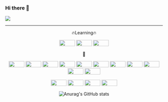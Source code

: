 ### Hi there 👋




<img src="https://capsule-render.vercel.app/api?type=slide&color=auto&height=300&section=header&text=SeungJun&fontSize=90" />






---

<div align=center>
🔥Learning🔥
<p>
<img src= "https://img.shields.io/static/v1?style=for-the-badge&message=Spring+Boot&color=6DB33F&logo=Spring+Boot&logoColor=FFFFFF&label=" width="50" height="20"/>
 <img src= "https://img.shields.io/badge/java-%23ED8B00.svg?style=for-the-badge&logo=java&logoColor=white" width="50" height="20"/>
<img src= "https://img.shields.io/badge/spring-%236DB33F.svg?style=for-the-badge&logo=spring&logoColor=white" width="50" height="20"/> 

</p>


🔨
<p>
<img src= "https://img.shields.io/badge/mysql-%2300f.svg?style=for-the-badge&logo=mysql&logoColor=white" width="50" height="20"/>
<img src= "https://img.shields.io/badge/AWS-%23FF9900.svg?style=for-the-badge&logo=amazon-aws&logoColor=white" width="50" height="20"/>
<img src= "https://img.shields.io/badge/Google%20Chrome-4285F4?style=for-the-badge&logo=GoogleChrome&logoColor=white" width="50" height="20"/>
<img src= "https://img.shields.io/badge/Notion-%23000000.svg?style=for-the-badge&logo=notion&logoColor=white" width="50" height="20"/>
<img src= "https://img.shields.io/badge/Gradle-02303A.svg?style=for-the-badge&logo=Gradle&logoColor=white" width="50" height="20"/>
<img src= "https://img.shields.io/badge/Ubuntu-E95420?style=for-the-badge&logo=ubuntu&logoColor=white" width="50" height="20"/>
<img src= "https://img.shields.io/badge/Slack-4A154B?style=for-the-badge&logo=slack&logoColor=white" width="50" height="20"/>
<img src= "https://img.shields.io/badge/Gmail-D14836?style=for-the-badge&logo=gmail&logoColor=white" width="50" height="20"/>
<img src= "https://img.shields.io/badge/Facebook-%231877F2.svg?style=for-the-badge&logo=Facebook&logoColor=white" width="50" height="20"/>
<img src= "https://img.shields.io/badge/github-%23121011.svg?style=for-the-badge&logo=github&logoColor=white" width="50" height="20"/>
<img src= "https://img.shields.io/badge/git-%23F05033.svg?style=for-the-badge&logo=git&logoColor=white" width="50" height="20"/>
<p>
<img src= "https://img.shields.io/badge/IntelliJIDEA-000000.svg?style=for-the-badge&logo=intellij-idea&logoColor=white" width="50" height="20"/>
<img src= "https://img.shields.io/badge/Visual%20Studio%20Code-0078d7.svg?style=for-the-badge&logo=visual-studio-code&logoColor=white" width="50" height="20"/>
<img src= "https://img.shields.io/badge/mac%20os-000000?style=for-the-badge&logo=macos&logoColor=F0F0F0" width="50" height="20"/>
<img src= "https://img.shields.io/badge/Windows-0078D6?style=for-the-badge&logo=windows&logoColor=white" width="50" height="20"/>
</p>
 
 
 
 
 
![Anurag's GitHub stats](https://github-readme-stats.vercel.app/api?username=LEESEUNGJUNa&show_icons=true&theme=radical)

</div>


